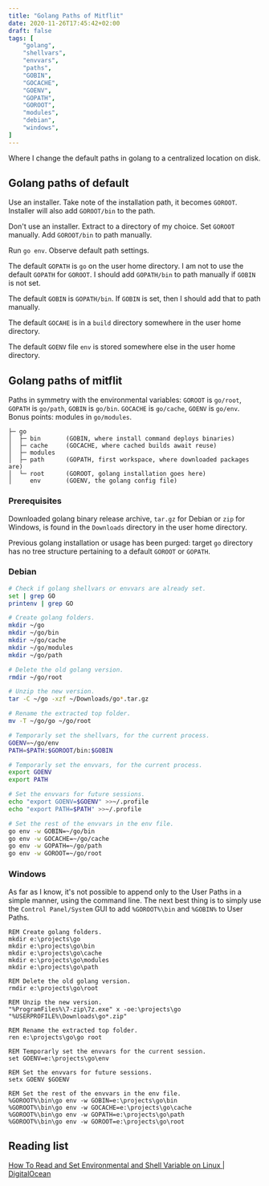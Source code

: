 ```yaml
---
title: "Golang Paths of Mitflit"
date: 2020-11-26T17:45:42+02:00
draft: false
tags: [
    "golang",
    "shellvars",
    "envvars",
    "paths",
    "GOBIN",
    "GOCACHE",
    "GOENV",
    "GOPATH",
    "GOROOT",
    "modules",
    "debian",
    "windows",
]
---
```


Where I change the default paths in golang to a centralized location on disk.
<!--more-->

## Golang paths of default

Use an installer. Take note of the installation path, it becomes `GOROOT`. Installer will also add `GOROOT/bin` to the path. 

Don't use an installer. Extract to a directory of my choice. Set `GOROOT` manually. Add `GOROOT/bin` to path manually.

Run `go env`. Observe default path settings.

The default `GOPATH` is `go` on the user home directory. I am not to use the default `GOPATH` for `GOROOT`. I should add `GOPATH/bin` to path manually if `GOBIN` is not set.

The default `GOBIN` is `GOPATH/bin`. If `GOBIN` is set, then I should add that to path manually.

The default `GOCAHE` is in a `build` directory somewhere in the user home directory.

The default `GOENV` file `env` is stored somewhere else in the user home directory.

## Golang paths of mitflit

Paths in symmetry with the environmental variables: `GOROOT` is `go/root`, `GOPATH` is `go/path`, `GOBIN` is `go/bin`. `GOCACHE` is `go/cache`, `GOENV` is `go/env`. Bonus points: modules in `go/modules`.

```
├─ go
│  ├─ bin       (GOBIN, where install command deploys binaries)
│  ├─ cache     (GOCACHE, where cached builds await reuse)
│  ├─ modules
│  ├─ path      (GOPATH, first workspace, where downloaded packages are)
│  └─ root      (GOROOT, golang installation goes here)
│     env       (GOENV, the golang config file)
```

### Prerequisites

Downloaded golang binary release archive, `tar.gz` for Debian or `zip` for Windows, is found in the `Downloads` directory in the user home directory.

Previous golang installation or usage has been purged: target `go` directory has no tree structure pertaining to a default `GOROOT` or `GOPATH`.

### Debian
```sh
# Check if golang shellvars or envvars are already set.
set | grep GO
printenv | grep GO

# Create golang folders.
mkdir ~/go
mkdir ~/go/bin
mkdir ~/go/cache
mkdir ~/go/modules
mkdir ~/go/path

# Delete the old golang version.
rmdir ~/go/root

# Unzip the new version.
tar -C ~/go -xzf ~/Downloads/go*.tar.gz

# Rename the extracted top folder.
mv -T ~/go/go ~/go/root

# Temporarly set the shellvars, for the current process.
GOENV=~/go/env
PATH=$PATH:$GOROOT/bin:$GOBIN

# Temporarly set the envvars, for the current process.
export GOENV
export PATH

# Set the envvars for future sessions.
echo "export GOENV=$GOENV" >>~/.profile
echo "export PATH=$PATH" >>~/.profile

# Set the rest of the envvars in the env file.
go env -w GOBIN=~/go/bin
go env -w GOCACHE=~/go/cache
go env -w GOPATH=~/go/path
go env -w GOROOT=~/go/root
```

### Windows

As far as I know, it's not possible to append only to the User Paths in a simple manner, using the command line. The next best thing is to simply use the `Control Panel/System` GUI to add `%GOROOT%\bin` and `%GOBIN%` to User Paths.

```batchfile
REM Create golang folders.
mkdir e:\projects\go
mkdir e:\projects\go\bin
mkdir e:\projects\go\cache
mkdir e:\projects\go\modules
mkdir e:\projects\go\path

REM Delete the old golang version.
rmdir e:\projects\go\root

REM Unzip the new version.
"%ProgramFiles%\7-zip\7z.exe" x -oe:\projects\go "%USERPROFILE%\Downloads\go*.zip"

REM Rename the extracted top folder.
ren e:\projects\go\go root

REM Temporarly set the envvars for the current session.
set GOENV=e:\projects\go\env

REM Set the envvars for future sessions.
setx GOENV $GOENV

REM Set the rest of the envvars in the env file.
%GOROOT%\bin\go env -w GOBIN=e:\projects\go\bin
%GOROOT%\bin\go env -w GOCACHE=e:\projects\go\cache
%GOROOT%\bin\go env -w GOPATH=e:\projects\go\path
%GOROOT%\bin\go env -w GOROOT=e:\projects\go\root
```

## Reading list

[How To Read and Set Environmental and Shell Variable on Linux | DigitalOcean](https://www.digitalocean.com/community/tutorials/how-to-read-and-set-environmental-and-shell-variables-on-linux)

